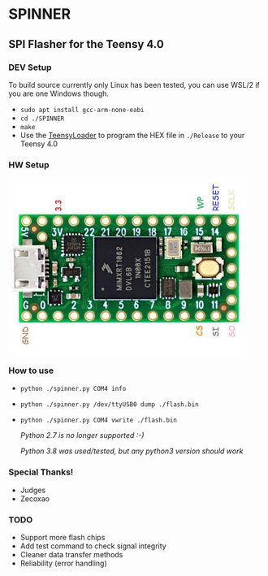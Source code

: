 # SPINNER 
## SPI Flasher for the Teensy 4.0


### DEV Setup
To build source currently only Linux has been tested, you can use WSL/2 if you are one Windows though.
- ```sudo apt install gcc-arm-none-eabi```
- ```cd ./SPINNER```
- ```make```
- Use the [TeensyLoader](https://www.pjrc.com/teensy/loader.html) to program the HEX file in ```./Release``` to your Teensy 4.0  

### HW Setup
![alt text](./SPINNER_teensy4_wiring.png)

### How to use
- ```python ./spinner.py COM4 info```
- ```python ./spinner.py /dev/ttyUSB0 dump ./flash.bin```
- ```python ./spinner.py COM4 vwrite ./flash.bin```


  *Python 2.7 is no longer supported :-)*
  
  *Python 3.8 was used/tested, but any python3 version should work*



### Special Thanks!
- Judges
- Zecoxao



### TODO
- Support more flash chips
- Add test command to check signal integrity
- Cleaner data transfer methods
- Reliability (error handling)
